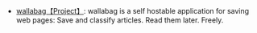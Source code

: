 - [wallabag【Project】](https://github.com/wallabag/wallabag): wallabag is a self hostable application for saving web pages: Save and classify articles. Read them later. Freely.
